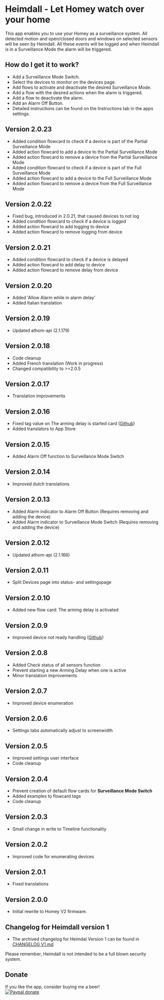 # Heimdall - Let Homey watch over your home

This app enables you to use your Homey as a surveillance system.
All detected motion and open/closed doors and windows on selected sensors will be seen by Heimdall. All these events will be logged and when Heimdall is in a Surveillance Mode the alarm will be triggered.

## How do I get it to work?
* Add a Surveillance Mode Switch.
* Select the devices to monitor on the devices page. 
* Add flows to activate and deactivate the desired Surveillance Mode.
* Add a flow with the desired actions when the alarm is triggered.
* Add a flow to deactivate the alarm.
* Add an Alarm Off Button.
* Detailed instructions can be found on the Instructions tab in the apps settings.

## Version 2.0.23
* Added condition flowcard to check if a device is part of the Partial Surveillance Mode
* Added action flowcard to add a device to the Partial Surveillance Mode
* Added action flowcard to remove a device from the Partial Surveillance Mode
* Added condition flowcard to check if a device is part of the Full Surveillance Mode
* Added action flowcard to add a device to the Full Surveillance Mode
* Added action flowcard to remove a device from the Full Surveillance Mode

## Version 2.0.22
* Fixed bug, introduced in 2.0.21, that caused devices to not log
* Added condition flowcard to check if a device is logged
* Added action flowcard to add logging to device
* Added action flowcard to remove logging from device

## Version 2.0.21
* Added condition flowcard to check if a device is delayed
* Added action flowcard to add delay to device
* Added action flowcard to remove delay from device

## Version 2.0.20
* Added 'Allow Alarm while in alarm delay'
* Added Italian translation

## Version 2.0.19
* Updated athom-api (2.1.179)

## Version 2.0.18
* Code cleanup
* Added French translation (Work in progress)
* Changed compatibility to >=2.0.5

## Version 2.0.17
* Translation improvements

## Version 2.0.16
* Fixed tag value on The arming delay is started card ([Github](https://github.com/daneedk/com.uc.heimdall/issues/37))
* Added translators to App Store

## Version 2.0.15
* Added Alarm Off function to Surveillance Mode Switch

## Version 2.0.14
* Improved dutch translations

## Version 2.0.13
* Added Alarm indicator to Alarm Off Button (Requires removing and adding the device)
* Added Alarm indicator to Surveillance Mode Switch (Requires removing and adding the device)

## Version 2.0.12
* Updated athom-api (2.1.166)

## Version 2.0.11
* Split Devices page into status- and settingspage

## Version 2.0.10
* Added new flow card: The arming delay is activated

## Version 2.0.9
* Improved device not ready handling ([Github](https://github.com/daneedk/com.uc.heimdall/issues/34))

## Version 2.0.8
* Added Check status of all sensors function
* Prevent starting a new Arming Delay when one is active
* Minor translation improvements

## Version 2.0.7
* Improved device enumeration

## Version 2.0.6
* Settings tabs automatically adjust to screenwidth

## Version 2.0.5
* Improved settings user interface
* Code cleanup

## Version 2.0.4
* Prevent creation of default flow cards for **Surveillance Mode Switch**
* Added examples to flowcard tags
* Code cleanup

## Version 2.0.3
* Small change in write to Timeline functionality

## Version 2.0.2
* Improved code for enumerating devices

## Version 2.0.1
* Fixed translations

## Version 2.0.0
* Initial rewrite to Homey V2 firmware.

## Changelog for Heimdall version 1
* The archived changelog for Heimdal Version 1 can be found in [CHANGELOG V1.md](https://github.com/daneedk/com.uc.heimdall/blob/beta/CHANGELOG%20V1.md) 

Please remember, Heimdall is not intended to be a full blown security system.

## Donate
If you like the app, consider buying me a beer!  
[![Paypal donate][pp-donate-image]][pp-donate-link]

[pp-donate-link]: https://www.paypal.me/daneedekruyff
[pp-donate-image]: https://www.paypalobjects.com/webstatic/en_US/i/btn/png/btn_donate_92x26.png